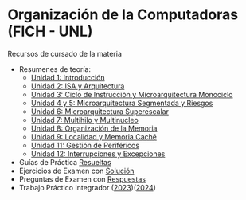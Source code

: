 # Organización de la Computadoras (FICH - UNL)

Recursos de cursado de la materia

- Resumenes de teoría:
  - [Unidad 1: Introducción](https://github.com/Lucasa98/Org-Computadoras/blob/main/Teoria/Unidad%201%20-%20Conceptos.pdf)
  - [Unidad 2: ISA y Arquitectura](https://github.com/Lucasa98/Org-Computadoras/blob/main/Teoria/Unidad%202%20-%20Niveles%20de%20Abstracci%C3%B3n%2C%20ISA%20y%20Arquitectura.pdf)
  - [Unidad 3: Ciclo de Instrucción y Microarquitectura Monociclo](https://github.com/Lucasa98/Org-Computadoras/blob/main/Teoria/Unidad%203%20-%20Ciclo%20de%20Instrucci%C3%B3n%20e%20Implementaci%C3%B3n%20Monociclo.pdf)
  - [Unidad 4 y 5: Microarquitectura Segmentada y Riesgos](https://github.com/Lucasa98/Org-Computadoras/blob/main/Teoria/Unidad%204%20y%205%20-%20Microarquitectura%20Segmentada%20y%20Riesgos.pdf)
  - [Unidad 6: Microarquitectura Superescalar](https://github.com/Lucasa98/Org-Computadoras/blob/main/Teoria/Unidad%206%20-%20Microarquitectura%20Superescalar.pdf)
  - [Unidad 7: Multihilo y Multinucleo](https://github.com/Lucasa98/Org-Computadoras/blob/main/Teoria/Unidad%207%20-%20Arquitectura%20Multihilo%20y%20Multinucleo.pdf)
  - [Unidad 8: Organización de la Memoria](https://github.com/Lucasa98/Org-Computadoras/blob/main/Teoria/Unidad%208%20-%20Organizaci%C3%B3n%20de%20la%20Memoria.pdf)
  - [Unidad 9: Localidad y Memoria Caché](https://github.com/Lucasa98/Org-Computadoras/blob/main/Teoria/Unidad%209%20-%20Localidad%20y%20Memoria%20Cache.pdf)
  - [Unidad 11: Gestión de Periféricos](https://github.com/Lucasa98/Org-Computadoras/blob/main/Teoria/Unidad%2011%20-%20Gesti%C3%B3n%20de%20Perif%C3%A9ricos.pdf)
  - [Unidad 12: Interrupciones y Excepciones](https://github.com/Lucasa98/Org-Computadoras/blob/main/Teoria/Unidad%2012%20-%20Interrupciones%20y%20Excepciones.pdf)
- Guías de Práctica [Resueltas](https://github.com/Lucasa98/Org-Computadoras/tree/main/Practica)
- Ejercicios de Examen con [Solución](https://github.com/Lucasa98/Org-Computadoras/blob/main/Examenes/Soluciones/Practica%20de%20Examen.pdf)
- Preguntas de Examen con [Respuestas](https://github.com/Lucasa98/Org-Computadoras/blob/main/Examenes/Soluciones/Preguntas%20de%20Examen.pdf)
- Trabajo Práctico Integrador ([2023](https://github.com/Lucasa98/Org-Computadoras/tree/main/TPI%20(2023)))([2024](https://github.com/hPixal/simple-risc-v))
